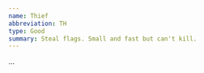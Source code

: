 ```yaml
---
name: Thief
abbreviation: TH
type: Good
summary: Steal flags. Small and fast but can't kill.
---
```


...
